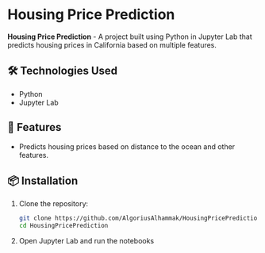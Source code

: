 # Housing Price Prediction

**Housing Price Prediction** - A project built using Python in Jupyter Lab that predicts housing prices in California based on multiple features.

## 🛠️ Technologies Used
- Python
- Jupyter Lab

## 🚀 Features
- Predicts housing prices based on distance to the ocean and other features.

## 📦 Installation

1. Clone the repository:
   ```bash
   git clone https://github.com/AlgoriusAlhammak/HousingPricePrediction.git
   cd HousingPricePrediction
2. Open Jupyter Lab and run the notebooks
